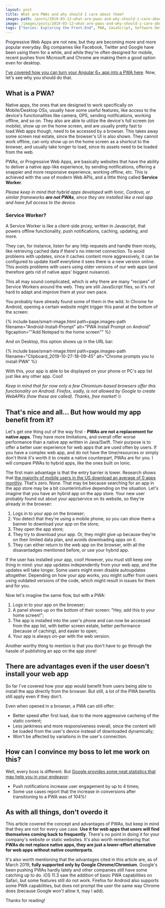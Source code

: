 ```yaml
---
layout: post
title: What are PWAs and why should I care about them?
images-path: /posts/2019-03-12-what-are-pwas-and-why-should-i-care-about-them
image: /images/posts/2019-03-12-what-are-pwas-and-why-should-i-care-about-them/cover.jpg
tags: ["Series: Exploring the Front-End", PWA, JavaScript, Software Development, Concepts]
---
```


Progressive Web Apps are not new, but they are becoming more and more popular everyday. Big companies like Facebook, Twitter and Google have been using them for a while, and while they're often designed for mobile, recent pushes from Microsoft and Chrome are making them a good option even for desktop.

[I've covered how you can turn your Angular 6+ app into a PWA here]({{site.baseUrl}}/angular-pwa-how-to). Now, let's see why you should do that.

## What is a PWA?

Native apps, the ones that are designed to work specifically on Mobile/Desktop OSs, usually have some useful features, like access to the device's functionalities like camera, GPS, sending notifications, working offline, and so on. They also are able to utilize the device's full screen (on mobile), show up on the home screen, and are usually pretty fast to load.Web apps though, need to be accessed by a browser. This takes away some screen real estate, since the browser's UI is also shown. They cannot work offline, can only show up on the home screen as a shortcut to the browser, and usually take longer to load, since its assets need to be loaded from the web.

PWAs, or Progressive Web Apps, are basically websites that have the ability to deliver a native app-like experience, by sending notifications, offering a snappier and more responsive experience, working offline, etc. This is achieved with the use of modern Web APIs, and a little thing called **Service Worker**.

_Please keep in mind that hybrid apps developed with Ionic, Cordova, or similar frameworks **are not PWAs**, since they are installed like a real app and have full access to the device._

### Service Worker?

A Service Worker is like a client-side proxy, written in Javascript, that powers offline functionality, push notifications, caching, updating, and more.

They can, for instance, listen for any http requests and handle them nicely, like retrieving cached data if there's no internet connection. To avoid problems with updates, since it caches content more aggressively, it can be configured to update itself everytime it sees there is a new version online. This avoids problems with users using older versions of our web apps (and therefore gets rid of native apps' biggest nuisance).

This all may sound complicated, which is why there are many "recipes" of Service Workers around the web. They are still JavaScript files, so it's not hard to adapt and improve them at your own pace.

You probably have already found some of them in the wild. In Chrome for Android, opening a certain website might trigger this panel at the bottom of the screen:

{% include base/smart-image.html 
  path=page.images-path
  filename="Android-Install-Prompt"
  alt="PWA Install Prompt on Android"
  figcaption="\"Add Notepad to the home screen\"" 
%}

And on Desktop, this option shows up in the URL bar:

{% include base/smart-image.html 
  path=page.images-path
  filename="Clipboard_2019-10-27-18-09-45"
  alt="Chrome prompts you to install PWA"
%}

With this, your app is able to be displayed on your phone or PC's app list just like any other app. Cool!

_Keep in mind that for now only a few Chromium-based browsers offer this functionality on Android. Firefox, sadly, is not allowed by Google to create WebAPKs (how these are called). Thanks, free market!_ 🙄

## That's nice and all... But how would my app benefit from it?

Let's get one thing out of the way first - **PWAs are not a replacement for native apps**. They have more limitations, and overall offer worse performance than a native app written in Java/Swift. Their purpose is to offer a better user experience for web apps that are used often by users. If you have a complex web app, and do not have the time/resources or simply don't think it's worth it to create a native counterpart, PWAs are for you. I will compare PWAs to hybrid apps, like the ones built on Ionic.

The first main advantage is that the entry barrier is lower. Research shows that [the majority of mobile users in the US download an average of 0 apps monthly](https://techcrunch.com/2017/08/25/majority-of-u-s-consumers-still-download-zero-apps-per-month-says-comscore/). That's zero. None. That may be because searching for an app in the app store may be a bit counterintuitive depending on the situation. Let's imagine that you have an hybrid app on the app store. Your new user probably found out about your app/service on its website, so they're already in the browser:

1. Logs in to your app on the browser;
2. You detect that they're using a mobile phone, so you can show them a banner to download your app on the store;
3. They open the app store;
4. They try to download your app. Or, they might give up because they're on their limited data plan, and avoids downloading apps on it.
5. They can either return to the web app on the browser, with all the disavantadges mentioned before, or use your hybrid app.

If the user has installed your app, cool! However, you must still keep one thing in mind: your app updates independently from your web app, and the updates will take longer. Some users might even disable autoupdates altogether. Depending on how your app works, you might suffer from users using outdated versions of the code, which might result in issues for them and for you.

Now let's imagine the same flow, but with a PWA:

1. Logs in to your app on the browser;
2. A panel shows up on the bottom of their screen: "Hey, add this to your home screen!";
3. The app is installed into the user's phone and can now be accessed from the app list, with better screen estate, better performance (because of caching), and easier to open;
4. Your app is always on-par with the web version.

Another worthy thing to mention is that you don't have to go through the hassle of publishing an app on the app store!

## There are advantages even if the user doesn't install your web app

So far I've covered how your app would benefit from users being able to install the app directly from the browser. But still, a lot of the PWA benefits still apply even if they don't.

Even when opened in a browser, a PWA can still offer:

* Better speed after first load, due to the more aggressive cacheing of the static content;
* Less jankiness and more responsiveness overall, since the content will be loaded from the user's device instead of downloaded dynamically;
* Won't be affected by variations in the user's connection.

## How can I convince my boss to let me work on this?

Well, every boss is different. But [Google provides some neat statistics that may help you in your endeavor](http://https//developers.google.com/web/progressive-web-apps/):

* Push notifications increase user engagement by up to 4 times;
* Some use cases report that the increase in conversions after transitioning to a PWA was of 104%!

## As with all things, don't overdo it

This article covered the concept and advantages of PWAs, but keep in mind that they are not for every use case. **Use it for web apps that users will find themselves coming back to frequently**. There's no point in doing it for your company's website or static websites. It's also worth remembering that **PWAs do not replace native apps, they are just a lower-effort alternative for web apps without native counterparts**.

It's also worth mentioning that the advantages cited in this article are, as of March 2019, **fully supported only by Google Chrome/Chromium**. Google's been pushing PWAs hardly lately and other companies still have some catching up to do. iOS 11.3 saw the addition of basic PWA capabilities on Safari, but some features still do not work. Firefox for Android also supports some PWA capabilities, but does not prompt the user the same way Chrome does (because Google won't allow it, may I add).

Thanks for reading!